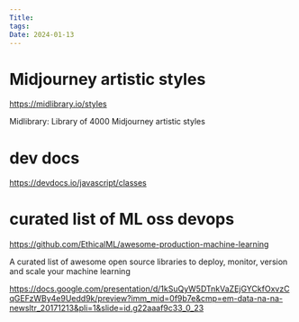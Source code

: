 ```yaml
---
Title: 
tags: 
Date: 2024-01-13
---
```


# Midjourney artistic styles
https://midlibrary.io/styles

Midlibrary: Library of 4000 Midjourney artistic styles
# dev docs
https://devdocs.io/javascript/classes

# curated list of ML oss devops
https://github.com/EthicalML/awesome-production-machine-learning


A curated list of awesome open source libraries to deploy, monitor, version and scale your machine learning



https://docs.google.com/presentation/d/1kSuQyW5DTnkVaZEjGYCkfOxvzCqGEFzWBy4e9Uedd9k/preview?imm_mid=0f9b7e&cmp=em-data-na-na-newsltr_20171213&pli=1&slide=id.g22aaaf9c33_0_23